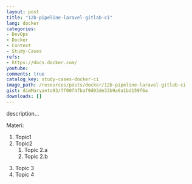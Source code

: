 ```yaml
---
layout: post
title: "12b-pipeline-laravel-gitlab-ci"
lang: docker
categories:
- DevOps
- Docker
- Context
- Study-Cases
refs: 
- https://docs.docker.com/
youtube: 
comments: true
catalog_key: study-cases-docker-ci
image_path: /resources/posts/docker/12b-pipeline-laravel-gitlab-ci
gist: dimMaryanto93/ff00f4fbaf9d03de33b9a9a1bd159f6a
downloads: []
---
```



description...

Materi: 

1. Topic1
2. Topic2
    1. Topic 2.a
    2. Topic 2.b
<!--more-->
3. Topic 3
4. Topic 4